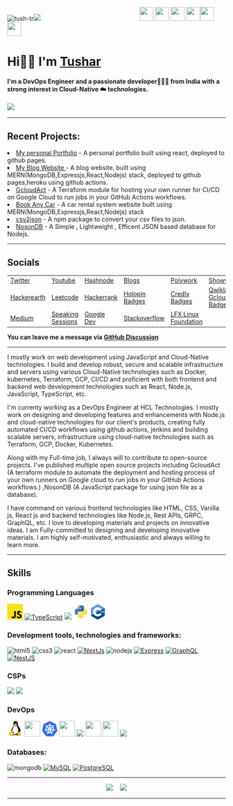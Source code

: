 <img src="https://komarev.com/ghpvc/?username=tush-tr&label=Profile%20views&color=0e75b6&style=flat" alt="tush-tr" /><a href="https://www.github.com/tush-tr" target="_blank" rel="noreferrer"><img
src="https://img.shields.io/github/followers/tush-tr?logo=github&style=for-the-badge&color=0891b2&labelColor=1c1917" /></a>&nbsp;&nbsp;&nbsp;&nbsp;&nbsp;&nbsp;&nbsp;&nbsp;&nbsp;&nbsp;&nbsp;&nbsp;&nbsp;&nbsp;&nbsp;&nbsp;&nbsp;&nbsp;&nbsp;&nbsp;&nbsp;&nbsp;&nbsp;&nbsp;&nbsp;&nbsp;&nbsp;&nbsp;&nbsp;&nbsp;&nbsp;&nbsp;&nbsp;&nbsp;&nbsp;&nbsp;&nbsp;&nbsp;&nbsp;&nbsp;&nbsp;&nbsp;&nbsp;&nbsp;&nbsp;&nbsp;&nbsp;&nbsp;&nbsp;&nbsp;&nbsp;&nbsp;&nbsp;&nbsp;&nbsp;&nbsp;&nbsp;
<a href="https://www.github.com/tush-tr" target="_blank" rel="noreferrer"><img src="https://raw.githubusercontent.com/danielcranney/readme-generator/main/public/icons/socials/github.svg" width="32" height="32" /></a> <a href="https://tusharrajpoot.hashnode.dev" target="_blank" rel="noreferrer"><img src="https://raw.githubusercontent.com/danielcranney/readme-generator/main/public/icons/socials/hashnode.svg" width="32" height="32" /></a> <a href="http://www.medium.com/@tush-tr" target="_blank" rel="noreferrer"><img src="https://raw.githubusercontent.com/danielcranney/readme-generator/main/public/icons/socials/medium.svg" width="32" height="32" /></a> <a href="https://www.twitter.com/tush_tr604" target="_blank" rel="noreferrer"><img src="https://raw.githubusercontent.com/danielcranney/readme-generator/main/public/icons/socials/twitter.svg" width="32" height="32" /></a><a href="https://linkedin.com/in/tushar-r-849510116" target="_blank" rel="noreferrer"><img src="https://cdn-icons-png.flaticon.com/512/174/174857.png" width="32" height="32" /></a> <a href="https://www.youtube.com/c/UCSL_wYi9WB-uPz2_OzKb7bg" target="_blank" rel="noreferrer"><img src="https://raw.githubusercontent.com/danielcranney/readme-generator/main/public/icons/socials/youtube.svg" width="32" height="32" /></a>

# Hi👋🏻 I'm <a href="https://tush-tr.github.io/">Tushar</a>

<h4>I'm a DevOps Engineer and a passionate developer🧑🏻‍💻  from India with a strong interest in Cloud-Native ☁️ technologies.</h4>

<img src="res/cover.png" />
<hr>

## Recent Projects:
<li><a href="https://tush-tr.github.io/">My personal Portfolio</a> - A personal portfolio built using react, deployed to github pages.
<li><a href="https://tush-tr.github.io/blogs/">My Blog Website </a>- A blog website, built using MERN(MongoDB,Expressjs,React,Nodejs) stack, deployed to github pages,heroku using github actions.
<li><a href="https://github.com/tush-tr/gcloudact">GcloudAct</a> - A Terraform module for hosting your own runner for CI/CD on Google Cloud to run jobs in your GitHub Actions workflows.
<li><a href="https://tush-tr.github.io/BookAnyCar/">Book Any Car</a> - A car rental system website built using MERN(MongoDB,Expressjs,React,Nodejs) stack 
<li><a href="https://www.npmjs.com/package/@tush-tr/csv2json">csv2json</a> - A npm package to convert your csv files to json.
<li><a href="https://www.npmjs.com/package/@tush-tr/nosondb">NosonDB</a> - A Simple , Lightweight , Efficent JSON based database for Nodejs.

 
<hr>

## Socials
 
<table>
<tr>
<td> <a href="https://twitter.com/tush_tr604">Twitter</a></td>
<td><a href="https://www.youtube.com/channel/UCSL_wYi9WB-uPz2_OzKb7bg">Youtube</a></td>
<td><a href="https://hashnode.com/@tushtr">Hashnode</a>
</td>
<td><a href="https://blog.tusharrajpoot.com/">Blogs</a>
</td>
<td><a href="https://www.polywork.com/tushar_rajpoot">Polywork</a></td>
<td><a href="https://www.showwcase.com/tush-tr">Showwcase</a>
</td>
</tr>
<tr>
<td> <a href="https://www.hackerearth.com/@tusharrajput604">Hackerearth</a>
</td>
<td> <a href="https://leetcode.com/tush_tr/">Leetcode</a>
</td>
<td> <a href="https://www.hackerrank.com/tush_tr">Hackerrank</a>
</td>
<td> <a href="https://www.holopin.io/@tush_tr">Holopin Badges</a>
</td>
<td> <a href="https://www.credly.com/users/tushar-rajpoot/badges">Credly Badges</a>
</td>
<td> <a href="https://partner.cloudskillsboost.google/public_profiles/05b7760f-154e-4d97-a68e-471fee67d2ad">Qwiklabs Gcloud Badges</a></td>
</tr>
<tr>
<td> <a href="https://medium.com/@tush-tr">Medium</a>
</td>
<td>
<a href="https://sessionize.com/tushar-rajpoot">Speaking Sessions</a>
</td>
<td>
<a href="https://g.dev/tush_tr604">Google Dev</a>
</td>
<td>
<a href="https://stackoverflow.com/users/14154163/tushar-rajpoot">Stackoverflow</a>
</td>
 <td>
  <a href="https://openprofile.dev/profile/tushtr">LFX Linux Foundation</a>
 </td>
</tr>
</table>

<b>You can leave me a message via <a href="https://github.com/tush-tr/tush-tr/discussions/categories/guest-book"> GitHub Discussion</a></b>

<hr>


<!-- Information -->
<p>
I mostly work on web development using JavaScript and Cloud-Native technologies. I build and develop robust, secure and scalable infrastructure and servers using various Cloud-Native technologies such as Docker, kubernetes, Terraform, GCP, CI/CD and proficient with both frontend and backend web development technologies such as React, Node.js, JavaScript, TypeScript, etc.</p>

<p>
 I'm currenty working as a DevOps Engineer at HCL Technologies. I mostly work on designing and developing features and enhancements with Node.js and cloud-native technologies for our client's products,
creating fully automated CI/CD workflows using github actions, jenkins
and building scalable servers, infrastructure using cloud-native technologies such as Terraform, GCP, Docker, Kubernetes.
</p>

<p>
 Along with my Full-time job, I always will to contribute to open-source projects. I've published multiple open source projects including GcloudAct (A terraform module to automate the deployment and hosting process of your own runners on Google cloud to run jobs in your GitHub Actions workflows.) ,NosonDB (A JavaScript package for using json file as a database).
</p>
 
<p>I have command on various frontend technologies like HTML, CSS, Vanilla js, React js and backend technologies like Node.js, Rest APIs, GRPC, GraphQL, etc. I love to developing materials and projects on innovative ideas. I am Fully-committed to designing and developing innovative materials. I am highly self-motivated, enthusiastic and always willing to learn more.</p>
<hr>


## Skills
### Programming Languages
<p float="left">
<img src="res/Javascript_Logo.png" height="36" width="36">
<a href="https://www.typescriptlang.org/" target="_blank" rel="noreferrer"><img src="https://raw.githubusercontent.com/danielcranney/readme-generator/main/public/icons/skills/typescript-colored.svg" width="36" height="36" alt="TypeScript" /></a>
<img src="https://raw.githubusercontent.com/itsksaurabh/itsksaurabh/master/assets/golang.gif"  height="40" />
<img src="https://raw.githubusercontent.com/devicons/devicon/master/icons/python/python-original.svg" height="36" width="36"/>
<img src="https://raw.githubusercontent.com/devicons/devicon/master/icons/cplusplus/cplusplus-original.svg" alt="cplusplus" height="35" width="36"/> 
</p>
<!-- ___________________________________________________________________________ -->

### Development tools, technologies and frameworks:
<p float="left">
<img src="res/html.gif" alt="html5" height="36" width="36"/> 
<img src="res/css.gif" alt="css3" height="36" width="36"/>
<img src="res/react.gif" alt="react" height="36" width="36"/>
<a href="https://nextjs.org/docs" target="_blank" rel="noreferrer"><img src="https://raw.githubusercontent.com/danielcranney/readme-generator/main/public/icons/skills/nextjs-colored.svg" width="36" height="36" alt="NextJs" /></a>
<img src="res/node.gif" alt="nodejs" height="36" width="36"/>
<a href="https://expressjs.com/" target="_blank" rel="noreferrer"><img src="https://raw.githubusercontent.com/danielcranney/readme-generator/main/public/icons/skills/express-colored.svg" width="36" height="36" alt="Express" /></a>
<a href="https://graphql.org/" target="_blank" rel="noreferrer"><img src="https://raw.githubusercontent.com/danielcranney/readme-generator/main/public/icons/skills/graphql-colored.svg" width="36" height="36" alt="GraphQL" /></a>
<a href="https://docs.nestjs.com/" target="_blank" rel="noreferrer"><img src="https://raw.githubusercontent.com/danielcranney/readme-generator/main/public/icons/skills/nestjs-colored.svg" width="36" height="36" alt="NestJS" /></a>
</p>
<!-- ______________________________________________________________________ -->

### CSPs
<p float="left">
<img src="res/social-icon-google-cloud-1200-630.png" height="36" >
<img src="res/Amazon-Web-Services-Logo-2006-2017-700x394.png" height="36" />

</p>


### DevOps
<p>
<img src="https://raw.githubusercontent.com/devicons/devicon/master/icons/linux/linux-original.svg" alt="linux" height="36" width="36"/>
<img src="res/docker.gif" height="36" width="36" >
<img src="res/kubernetes.svg.png"  height="36" width="36" >
<img src="res/helm.gif"  height="36" width="36" />
<img src="https://raw.githubusercontent.com/itsksaurabh/itsksaurabh/master/assets/terraform.gif" height="36" />
<img src="res/cicd.gif"  height="36" width="36" />
<img src="res/ghactions.png"  height="36" width="36" />
 <img src="https://upload.wikimedia.org/wikipedia/commons/thumb/e/e9/Jenkins_logo.svg/226px-Jenkins_logo.svg.png?20120629215426" height="36" />
</p>



### Databases:
<p>
<img src="res/mongo.gif" alt="mongodb" height="36" width="36"/>
<a href="https://www.mysql.com/" target="_blank" rel="noreferrer"><img src="https://raw.githubusercontent.com/danielcranney/readme-generator/main/public/icons/skills/mysql-colored.svg" width="36" height="36" alt="MySQL" /></a>
<a href="https://www.postgresql.org/" target="_blank" rel="noreferrer"><img src="https://raw.githubusercontent.com/danielcranney/readme-generator/main/public/icons/skills/postgresql-colored.svg" width="36" height="36" alt="PostgreSQL" /></a>
</p>

<hr>

<!-- [![@tush_tr's Holopin board](https://holopin.me/tush_tr)](https://holopin.io/@tush_tr) -->


<!-- <ul width="20%" float="left">
<li> <a href="https://twitter.com/tush_tr604">Twitter</a></li><li><a href="https://www.youtube.com/channel/UCSL_wYi9WB-uPz2_OzKb7bg">Youtube</a></li>
</ul>

<ul width="20%" float="center">
<li><a href="https://hashnode.com/@tushtr">Hashnode</a></li>
<li><a href="https://blog.tusharrajpoot.com/">Blogs</a></li>
<li><a href="https://www.polywork.com/tushar_rajpoot">Polywork</a></li>
<li><a href="https://www.showwcase.com/tush-tr">Showwcase</a></li>
</ul>

</p>

<!-- <p float="right"> -->

<!-- <p valign="right">

<li> <a href="https://www.hackerearth.com/@tusharrajput604">Hackerearth</a></li>
<li> <a href="https://leetcode.com/tush_tr/">Leetcode</a></li>
<li> <a href="https://www.hackerrank.com/tush_tr">Hackerrank</a></li>
<li> <a href="https://www.holopin.io/@tush_tr">Holopin Badges</a></li>
<li> <a href="https://www.credly.com/users/tushar-rajpoot/badges">Credly Badges</a></li>
<li> <a href="https://partner.cloudskillsboost.google/public_profiles/05b7760f-154e-4d97-a68e-471fee67d2ad">Qwiklabs Gcloud Badges</a></li>
<li> <a href="https://medium.com/@tush-tr">Medium</a></li>
</p> --> 


<p align="center">
  <img width="44%" src="https://github-readme-stats.vercel.app/api?username=tush-tr&theme=react&cache_seconds=30&hide_border=truek"/>&nbsp;&nbsp;&nbsp;
  <img width="44%" src="https://github-readme-streak-stats.herokuapp.com/?user=tush-tr&theme=react&cache_seconds=30&hide_border=true"/>
</p>

<hr>
